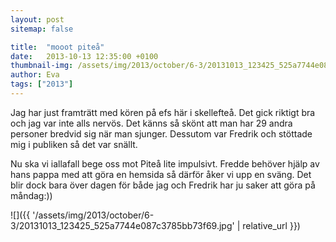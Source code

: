 ```yaml
---
layout: post
sitemap: false

title:  "mooot piteå"
date:   2013-10-13 12:35:00 +0100
thumbnail-img: /assets/img/2013/october/6-3/20131013_123425_525a7744e087c3785bb73f69.jpg
author: Eva
tags: ["2013"]
---
```


Jag har just framträtt med kören på efs här i skellefteå.  Det gick riktigt bra och jag var inte alls nervös.  Det känns så skönt att man har 29 andra personer bredvid sig när man sjunger.  Dessutom var Fredrik och stöttade mig i publiken så det var snällt.

Nu ska vi iallafall bege oss mot Piteå lite impulsivt.  Fredde behöver hjälp av hans pappa med att göra en hemsida så därför åker vi upp en sväng.  Det blir dock bara över dagen för både jag och Fredrik har ju saker att göra på måndag:))

![]({{ '/assets/img/2013/october/6-3/20131013_123425_525a7744e087c3785bb73f69.jpg'  | relative_url }})

